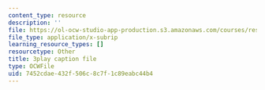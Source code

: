 ```yaml
---
content_type: resource
description: ''
file: https://ol-ocw-studio-app-production.s3.amazonaws.com/courses/res-9-003-brains-minds-and-machines-summer-course-summer-2015/7452cdae432f506c8c7f1c89eabc44b4_2304746.vtt
file_type: application/x-subrip
learning_resource_types: []
resourcetype: Other
title: 3play caption file
type: OCWFile
uid: 7452cdae-432f-506c-8c7f-1c89eabc44b4
---
```

